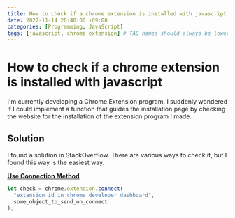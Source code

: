 ```yaml
---
title: How to check if a chrome extension is installed with javascript
date: 2022-11-14 20:40:00 +09:00
categories: [Programming, JavaScript]
tags: [javascript, chrome extension] # TAG names should always be lowercase
---
```


# How to check if a chrome extension is installed with javascript

I'm currently developing a Chrome Extension program. I suddenly wondered if I could implement a function that guides the installation page by checking the website for the installation of the extension program I made.

## Solution

I found a solution in StackOverflow. There are various ways to check it, but I found this way is the easiest way.

[**Use Connection Method**](https://developer.chrome.com/extensions/extension#global-events)

```javascript
let check = chrome.extension.connect(
  "extension id in chrome developer dashboard",
  some_object_to_send_on_connect
);
```
